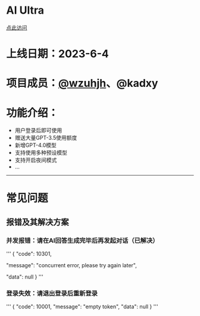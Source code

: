 # AI Ultra
[点此访问](https://chat.wzunjh.top)
# 上线日期：2023-6-4
# 项目成员：[@wzuhjh](https://github.com/wzunjh)、@kadxy
# 功能介绍：
- 用户登录后即可使用
- 赠送大量GPT-3.5使用额度
- 新增GPT-4.0模型
- 支持使用多种预设模型
- 支持开启夜间模式
- ...
***
# 常见问题
## 报错及其解决方案
### 并发报错：请在AI回答生成完毕后再发起对话（已解决）
'''
{
  "code": 10301,
  
  "message": "concurrent error, please try again later",
  
  "data": null
}
'''
### 登录失效：请退出登录后重新登录
'''
{
  "code": 10001,
  "message": "empty token",
  "data": null
}
'''
